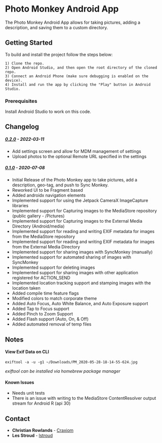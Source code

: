 # Photo Monkey Android App

The Photo Monkey Android App allows for taking pictures, adding a description, and saving them to a custom directory.

## Getting Started

To build and install the project follow the steps below:

    1) Clone the repo.
    2) Open Android Studio, and then open the root directory of the cloned repo.
    3) Connect an Android Phone (make sure debugging is enabled on the device).
    4) Install and run the app by clicking the "Play" button in Android Studio.

### Prerequisites

Install Android Studio to work on this code.

## Changelog

 ##### [0.2.0](https://github.com/chesapeaketechnology/android-photo-monkey/releases/tag/v0.2.0) - 2022-03-11
  * Add settings screen and allow for MDM management of settings
  * Upload photos to the optional Remote URL specified in the settings

##### [0.1.0](https://github.com/chesapeaketechnology/android-photo-monkey/releases/tag/v0.1.0) - 2020-07-08
 * Initial Release of the Photo Monkey app to take pictures, add a description, geo-tag, and push to Sync Monkey.
 * Reworked UI to be Fragment based
 * Added androidx navigation elements
 * Implemented support for using the Jetpack CameraX ImageCapture libraries
 * Implemented support for Capturing images to the MediaStore repository (public gallery - /Pictures)
 * Implemented support for Capturing images to the External Media Directory (Android/media)
 * Implemented support for reading and writing EXIF metadata for images from the MediaStore repository
 * Implemented support for reading and writing EXIF metadata for images from the External Media Directory
 * Implemented support for sharing images with SyncMonkey (manually)
 * Implemented support for automated sharing of images with SyncMonkey
 * Implemented support for deleting images
 * Implemented support for sharing images with other application registered for ACTION_SEND
 * Implemented location tracking support and stamping images with the location taken
 * Added compile time feature flags 
 * Modified colors to match corporate theme
 * Added Auto Focus, Auto White Balance, and Auto Exposure support
 * Added Tap to Focus support
 * Added Pinch to Zoom Support
 * Added Flash support (Auto, On, & Off)
 * Added automated removal of temp files

## Notes
#### View Exif Data on CLI
```exiftool -a -u -g1 ~/Downloads/PM_2020-05-28-18-14-55-624.jpg```

*exiftool can be installed via homebrew package manager*

#### Known Issues
 * Needs unit tests
 * There is an issue with writing to the MediaStore ContentResolver output stream for Android R (api 30)


## Contact
* **Christian Rowlands** - [Craxiom](https://github.com/christianrowlands)  
* **Les Stroud** - [lstroud](https://github.com/lstroud)  
